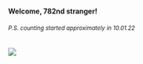 #### Welcome, 782nd stranger!

###### <sup>P.S. counting started approximately in 10.01.22</sup>

<img src="https://kraftwerk28.pp.ua/vcnt.png"></img>
